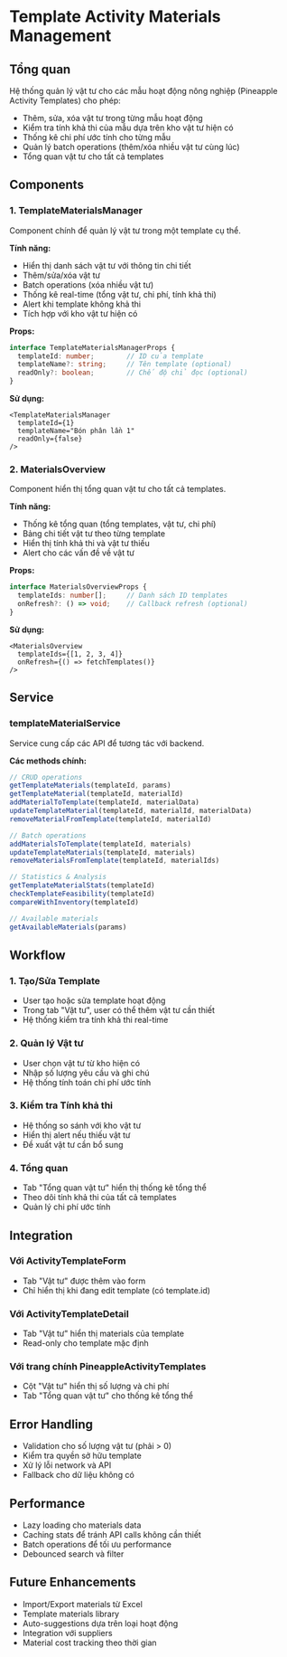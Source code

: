 # Template Activity Materials Management

## Tổng quan

Hệ thống quản lý vật tư cho các mẫu hoạt động nông nghiệp (Pineapple Activity Templates) cho phép:

- Thêm, sửa, xóa vật tư trong từng mẫu hoạt động
- Kiểm tra tính khả thi của mẫu dựa trên kho vật tư hiện có
- Thống kê chi phí ước tính cho từng mẫu
- Quản lý batch operations (thêm/xóa nhiều vật tư cùng lúc)
- Tổng quan vật tư cho tất cả templates

## Components

### 1. TemplateMaterialsManager

Component chính để quản lý vật tư trong một template cụ thể.

**Tính năng:**
- Hiển thị danh sách vật tư với thông tin chi tiết
- Thêm/sửa/xóa vật tư
- Batch operations (xóa nhiều vật tư)
- Thống kê real-time (tổng vật tư, chi phí, tính khả thi)
- Alert khi template không khả thi
- Tích hợp với kho vật tư hiện có

**Props:**
```typescript
interface TemplateMaterialsManagerProps {
  templateId: number;        // ID của template
  templateName?: string;     // Tên template (optional)
  readOnly?: boolean;        // Chế độ chỉ đọc (optional)
}
```

**Sử dụng:**
```tsx
<TemplateMaterialsManager
  templateId={1}
  templateName="Bón phân lần 1"
  readOnly={false}
/>
```

### 2. MaterialsOverview

Component hiển thị tổng quan vật tư cho tất cả templates.

**Tính năng:**
- Thống kê tổng quan (tổng templates, vật tư, chi phí)
- Bảng chi tiết vật tư theo từng template
- Hiển thị tính khả thi và vật tư thiếu
- Alert cho các vấn đề về vật tư

**Props:**
```typescript
interface MaterialsOverviewProps {
  templateIds: number[];     // Danh sách ID templates
  onRefresh?: () => void;    // Callback refresh (optional)
}
```

**Sử dụng:**
```tsx
<MaterialsOverview
  templateIds={[1, 2, 3, 4]}
  onRefresh={() => fetchTemplates()}
/>
```

## Service

### templateMaterialService

Service cung cấp các API để tương tác với backend.

**Các methods chính:**

```typescript
// CRUD operations
getTemplateMaterials(templateId, params)
getTemplateMaterial(templateId, materialId)
addMaterialToTemplate(templateId, materialData)
updateTemplateMaterial(templateId, materialId, materialData)
removeMaterialFromTemplate(templateId, materialId)

// Batch operations
addMaterialsToTemplate(templateId, materials)
updateTemplateMaterials(templateId, materials)
removeMaterialsFromTemplate(templateId, materialIds)

// Statistics & Analysis
getTemplateMaterialStats(templateId)
checkTemplateFeasibility(templateId)
compareWithInventory(templateId)

// Available materials
getAvailableMaterials(params)
```

## Workflow

### 1. Tạo/Sửa Template
- User tạo hoặc sửa template hoạt động
- Trong tab "Vật tư", user có thể thêm vật tư cần thiết
- Hệ thống kiểm tra tính khả thi real-time

### 2. Quản lý Vật tư
- User chọn vật tư từ kho hiện có
- Nhập số lượng yêu cầu và ghi chú
- Hệ thống tính toán chi phí ước tính

### 3. Kiểm tra Tính khả thi
- Hệ thống so sánh với kho vật tư
- Hiển thị alert nếu thiếu vật tư
- Đề xuất vật tư cần bổ sung

### 4. Tổng quan
- Tab "Tổng quan vật tư" hiển thị thống kê tổng thể
- Theo dõi tính khả thi của tất cả templates
- Quản lý chi phí ước tính

## Integration

### Với ActivityTemplateForm
- Tab "Vật tư" được thêm vào form
- Chỉ hiển thị khi đang edit template (có template.id)

### Với ActivityTemplateDetail
- Tab "Vật tư" hiển thị materials của template
- Read-only cho template mặc định

### Với trang chính PineappleActivityTemplates
- Cột "Vật tư" hiển thị số lượng và chi phí
- Tab "Tổng quan vật tư" cho thống kê tổng thể

## Error Handling

- Validation cho số lượng vật tư (phải > 0)
- Kiểm tra quyền sở hữu template
- Xử lý lỗi network và API
- Fallback cho dữ liệu không có

## Performance

- Lazy loading cho materials data
- Caching stats để tránh API calls không cần thiết
- Batch operations để tối ưu performance
- Debounced search và filter

## Future Enhancements

- Import/Export materials từ Excel
- Template materials library
- Auto-suggestions dựa trên loại hoạt động
- Integration với suppliers
- Material cost tracking theo thời gian 